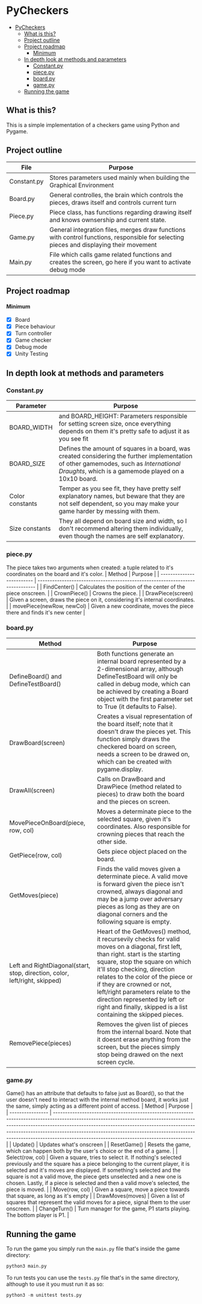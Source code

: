 # PyCheckers
- [PyCheckers](#pycheckers)
  - [What is this?](#what-is-this)
  - [Project outline](#project-outline)
  - [Project roadmap](#project-roadmap)
      - [Minimum](#minimum)
  - [In depth look at methods and parameters](#in-depth-look-at-methods-and-parameters)
    - [Constant.py](#constantpy)
    - [piece.py](#piecepy)
    - [board.py](#boardpy)
    - [game.py](#gamepy)
  - [Running the game](#running-the-game)

## What is this?
This is a simple implementation of a checkers game using Python and Pygame.

## Project outline

| File        | Purpose                                                                                                                                 |
| ----------- | --------------------------------------------------------------------------------------------------------------------------------------- |
| Constant.py | Stores parameters used mainly when building the Graphical Environment                                                                    |
| Board.py    | General controlles, the brain which controls the pieces, draws itself and controls current turn                                         |
| Piece.py    | Piece class, has functions regarding drawing itself and knows ownsership and current state.                                             |
| Game.py     | General integration files, merges draw functions with control functions, responsible for selecting pieces and displaying their movement |
| Main.py     | File which calls game related functions and creates the screen, go here if you want to activate debug mode                              |

## Project roadmap

#### Minimum
 - [x] Board
 - [x] Piece behaviour
 - [x] Turn controller
 - [x] Game checker
 - [x] Debug mode
 - [x] Unity Testing

## In depth look at methods and parameters

### Constant.py
| Parameter       | Purpose                                                                                                                                                                                         |
| --------------- | ----------------------------------------------------------------------------------------------------------------------------------------------------------------------------------------------- |
| BOARD_WIDTH     | and BOARD_HEIGHT: Parameters responsible for setting screen size, once everything depends on them it's pretty safe to adjust it as you see fit                                                  |
| BOARD_SIZE      | Defines the amount of squares in a board, was created considering the further implementation of other gamemodes, such as *International Draughts*, which is a gamemode played on a 10x10 board. |
| Color constants | Temper as you see fit, they have pretty self explanatory names, but beware that they are not self dependent, so you may make your game harder by messing with them.                             |
| Size constants  | They all depend on board size and width, so I don't recommend altering them individually, even though the names are self explanatory.                                                           |

### piece.py
The piece takes two arguments when created: a tuple related to it's coordinates on the board and it's color.
| Method                    | Purpose                                                                       |
| ------------------------- | ----------------------------------------------------------------------------- |
| FindCenter()              | Calculates the position of the center of the piece onscreen.                  |
| CrownPiece()              | Crowns the piece.                                                             |
| DrawPiece(screen)         | Given a screen, draws the piece on it, considering it's internal coordinates. |
| movePiece(newRow, newCol) | Given a new coordinate, moves the piece there and finds it's new center       |

### board.py
| Method                                                                     | Purpose                                                                                                                                                                                                                                                                                                                                                                                                      |
| -------------------------------------------------------------------------- | ------------------------------------------------------------------------------------------------------------------------------------------------------------------------------------------------------------------------------------------------------------------------------------------------------------------------------------------------------------------------------------------------------------ |
| DefineBoard() and DefineTestBoard()                                        | Both functions generate an internal board represented by a 2-dimensional array, although DefineTestBoard will only be called in debug mode, which can be achieved by creating a Board object with the first parameter set to True (it defaults to False).                                                                                                                                                    |
| DrawBoard(screen)                                                          | Creates a visual representation of the board itself; note that it doesn't draw the pieces yet. This function simply draws the checkered board on screen, needs a screen to be drawed on, which can be created with pygame.display.                                                                                                                                                                           |
| DrawAll(screen)                                                            | Calls on DrawBoard and DrawPiece (method related to pieces) to draw both the board and the pieces on screen.                                                                                                                                                                                                                                                                                                 |
| MovePieceOnBoard(piece, row, col)                                          | Moves a determinate piece to the selected square, given it's coordinates. Also responsible for crowning pieces that reach the other side.                                                                                                                                                                                                                                                                    |
| GetPiece(row, col)                                                         | Gets piece object placed on the board.                                                                                                                                                                                                                                                                                                                                                                       |
| GetMoves(piece)                                                            | Finds the valid moves given a determinate piece. A valid move is forward given the piece isn't crowned, always diagonal and may be a jump over adversary pieces as long as they are on diagonal corners and the following square is empty.                                                                                                                                                                   |
| Left and RightDiagonal(start, stop, direction, color, left/right, skipped) | Heart of the GetMoves() method, it recursevily checks for valid moves on a diagonal, first left, than right. start is the starting square, stop the square on which it'll stop checking, direction relates to the color of the piece or if they are crowned or not, left/right parameters relate to the direction represented by left or right and finally, skipped is a list containing the skipped pieces. |
| RemovePiece(pieces)                                                        | Removes the given list of pieces from the internal board. Note that it doesnt erase anything from the screen, but the pieces simply stop being drawed on the next screen cycle.                                                                                                                                                                                                                              |

### game.py

Game() has an attribute that defaults to false just as Board(), so that the user doesn't need to interact with the internal method board, it works just the same, simply acting as a different point of access.
| Method           | Purpose                                                                                                                                                                                                                                                                                                                                                                           |
| ---------------- | --------------------------------------------------------------------------------------------------------------------------------------------------------------------------------------------------------------------------------------------------------------------------------------------------------------------------------------------------------------------------------- |
| Update()         | Updates what's onscreen                                                                                                                                                                                                                                                                                                                                                           |
| ResetGame()      | Resets the game, which can happen both by the user's choice or the end of a game.                                                                                                                                                                                                                                                                                                 |
| Select(row, col) | Given a square, tries to select it. If nothing's selected previously and the square has a piece belonging to the current player, it is selected and it's moves are displayed. If something's selected and the square is not a valid move, the piece gets unselected and a new one is chosen. Lastly, if a piece is selected and then a valid move's selected, the piece is moved. |
| Move(row, col)   | Given a square, move a piece towards that square, as long as it's empty                                                                                                                                                                                                                                                                                                           |
| DrawMoves(moves) | Given a list of squares that represent the valid moves for a piece, signal them to the user onscreen.                                                                                                                                                                                                                                                                             |
| ChangeTurn()     | Turn manager for the game, P1 starts playing. The bottom player is P1.                                                                                                                                                                                                                                                                                                            |

## Running the game
To run the game you simply run the ```main.py``` file that's inside the game directory:
```python
python3 main.py

```

To run tests you can use the ```tests.py``` file that's in the same directory, although to use it you must run it as so:
```python
python3 -m unittest tests.py

```